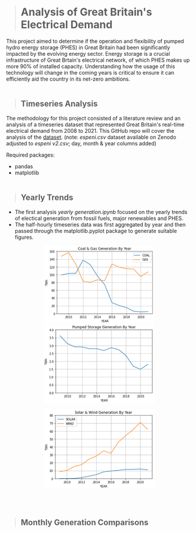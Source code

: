 ># Analysis of Great Britain's Electrical Demand
This project aimed to determine if the operation and flexibility of pumped hydro energy storage (PHES) in Great Britain had been significantly impacted by the evolving energy sector. Energy storage is a crucial infrastructure of Great Brtain's electrical network, of which PHES makes up more 90% of installed capacity. Understanding how the usage of this technology will change in the coming years is critical to ensure it can efficiently aid the country in its net-zero ambitions.
<br/><br/>

>## Timeseries Analysis
The methodology for this project consisted of a literature review and an analysis of a timeseries dataset that represented Great Britain's real-time electrical demand from 2008 to 2021. This GitHub repo will cover the analysis of the [dataset](https://zenodo.org/record/7140904). (note: *espeni.csv* dataset available on Zenodo adjusted to *espeni v2.csv*; day, month & year columns added)  

Required packages:
- pandas
- matplotlib
<br/><br/>

>## Yearly Trends
- The first analysis *yearly generation.ipynb* focused on the yearly trends of electical generation from fossil fuels, major renewables and PHES. 
- The half-hourly timeseries data was first aggregated by year and then passed through the matplotlib.pyplot package to generate suitable figures.

<p align="center"> 
<img src="PNGs/Coal & Gas yearly generation.png" style="width: 300px"/> <img src="PNGs/PHES yearly generation.png" style="width: 300px"> </p>

<p align="center">   
<img src="PNGs/Solar & Wind yearly generation.png" style="width: 300px" />
</p>
<br/><br/>

>## Monthly Generation Comparisons


